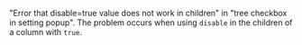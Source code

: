 "Error that disable=true value does not work in children" in "tree checkbox in setting popup". The problem occurs when using `disable` in the children of a column with `true`.
